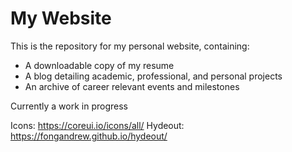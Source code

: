 # My Website
This is the repository for my personal website, containing:

- A downloadable copy of my resume
- A blog detailing academic, professional, and personal projects
- An archive of career relevant events and milestones

Currently a work in progress

Icons: https://coreui.io/icons/all/
Hydeout: https://fongandrew.github.io/hydeout/